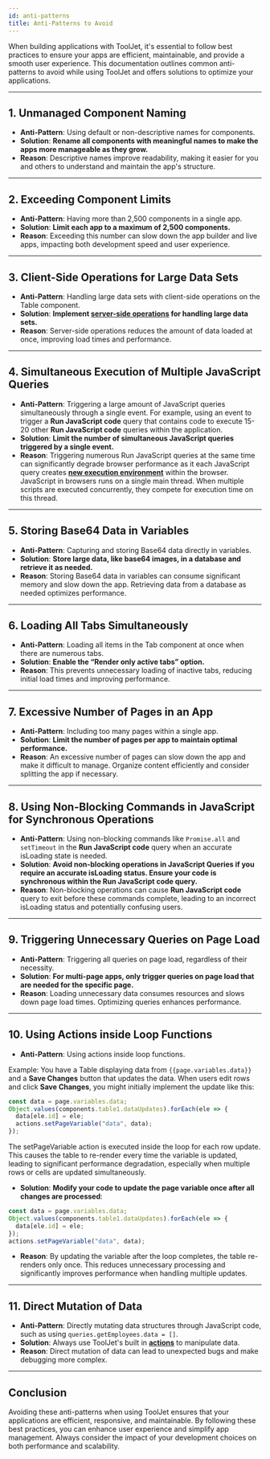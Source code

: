 ```yaml
---
id: anti-patterns
title: Anti-Patterns to Avoid 
---
```


When building applications with ToolJet, it's essential to follow best practices to ensure your apps are efficient, maintainable, and provide a smooth user experience. This documentation outlines common anti-patterns to avoid while using ToolJet and offers solutions to optimize your applications.

---

## 1. Unmanaged Component Naming

- **Anti-Pattern**: Using default or non-descriptive names for components.
- **Solution**: **Rename all components with meaningful names to make the apps more manageable as they grow.**
- **Reason**: Descriptive names improve readability, making it easier for you and others to understand and maintain the app's structure.

---

## 2. Exceeding Component Limits

- **Anti-Pattern**: Having more than 2,500 components in a single app.
- **Solution**: **Limit each app to a maximum of 2,500 components.**
- **Reason**: Exceeding this number can slow down the app builder and live apps, impacting both development speed and user experience.

---

## 3. Client-Side Operations for Large Data Sets

- **Anti-Pattern**: Handling large data sets with client-side operations on the Table component.
- **Solution**: **Implement [server-side operations](/docs/widgets/table/serverside-operations/overview) for handling large data sets.**
- **Reason**: Server-side operations reduces the amount of data loaded at once, improving load times and performance.

---

## 4. Simultaneous Execution of Multiple JavaScript Queries

- **Anti-Pattern**: Triggering a large amount of JavaScript queries simultaneously through a single event. For example, using an event to trigger a **Run JavaScript code** query that contains code to execute 15-20 other **Run JavaScript code** queries within the application.
- **Solution**: **Limit the number of simultaneous JavaScript queries triggered by a single event.**
- **Reason**: Triggering numerous Run JavaScript queries at the same time can significantly degrade browser performance as it each JavaScript query creates **[new execution environment](https://developer.mozilla.org/en-US/docs/Web/API/HTML_DOM_API/Microtask_guide/In_depth#javascript_execution_contexts)** within the browser. JavaScript in browsers runs on a single main thread. When multiple scripts are executed concurrently, they compete for execution time on this thread.

---

## 5. Storing Base64 Data in Variables

- **Anti-Pattern**: Capturing and storing Base64 data directly in variables.
- **Solution**: **Store large data, like base64 images, in a database and retrieve it as needed.**
- **Reason**: Storing Base64 data in variables can consume significant memory and slow down the app. Retrieving data from a database as needed optimizes performance.

---

## 6. Loading All Tabs Simultaneously 

- **Anti-Pattern**: Loading all items in the Tab component at once when there are numerous tabs.
- **Solution**: **Enable the “Render only active tabs” option.**
- **Reason**: This prevents unnecessary loading of inactive tabs, reducing initial load times and improving performance.

---

## 7. Excessive Number of Pages in an App

- **Anti-Pattern**: Including too many pages within a single app.
- **Solution**: **Limit the number of pages per app to maintain optimal performance.**
- **Reason**: An excessive number of pages can slow down the app and make it difficult to manage. Organize content efficiently and consider splitting the app if necessary.

---

## 8. Using Non-Blocking Commands in JavaScript for Synchronous Operations

- **Anti-Pattern**: Using non-blocking commands like `Promise.all` and `setTimeout` in the **Run JavaScript code** query when an accurate isLoading state is needed.
- **Solution**: **Avoid non-blocking operations in JavaScript Queries if you require an accurate isLoading status. Ensure your code is synchronous within the Run JavaScript code query.**
- **Reason**: Non-blocking operations can cause **Run JavaScript code** query to exit before these commands complete, leading to an incorrect isLoading status and potentially confusing users.

---

## 9. Triggering Unnecessary Queries on Page Load

- **Anti-Pattern**: Triggering all queries on page load, regardless of their necessity.
- **Solution**: **For multi-page apps, only trigger queries on page load that are needed for the specific page.**
- **Reason**: Loading unnecessary data consumes resources and slows down page load times. Optimizing queries enhances performance.

---

## 10. Using Actions inside Loop Functions
- **Anti-Pattern**: Using actions inside loop functions.

Example: 
You have a Table displaying data from `{{page.variables.data}}` and a **Save Changes** button that updates the data. When users edit rows and click **Save Changes**, you might initially implement the update like this:

```javascript
const data = page.variables.data;
Object.values(components.table1.dataUpdates).forEach(ele => {
  data[ele.id] = ele;
  actions.setPageVariable("data", data);
});
```

The setPageVariable action is executed inside the loop for each row update. This causes the table to re-render every time the variable is updated, leading to significant performance degradation, especially when multiple rows or cells are updated simultaneously.

- **Solution**: **Modify your code to update the page variable once after all changes are processed**:

```javascript
const data = page.variables.data;
Object.values(components.table1.dataUpdates).forEach(ele => {
  data[ele.id] = ele;
});
actions.setPageVariable("data", data);
```

- **Reason**: By updating the variable after the loop completes, the table re-renders only once. This reduces unnecessary processing and significantly improves performance when handling multiple updates.

---

## 11. Direct Mutation of Data

- **Anti-Pattern**: Directly mutating data structures through JavaScript code, such as using `queries.getEmployees.data = []`.
- **Solution**: Always use ToolJet's built in **[actions](/docs/how-to/run-actions-from-runjs/)** to manipulate data.
- **Reason**: Direct mutation of data can lead to unexpected bugs and make debugging more complex. 

---

## Conclusion

Avoiding these anti-patterns when using ToolJet ensures that your applications are efficient, responsive, and maintainable. By following these best practices, you can enhance user experience and simplify app management. Always consider the impact of your development choices on both performance and scalability.

